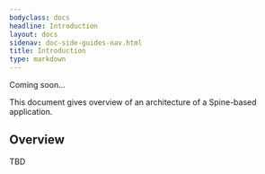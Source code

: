 ```yaml
---
bodyclass: docs
headline: Introduction
layout: docs
sidenav: doc-side-guides-nav.html
title: Introduction
type: markdown
---
```


<p class="coming-soon">Coming soon...</p>

<p>This document gives overview of an architecture of
a Spine-based application.</p>

<div id="toc" class="toc mobile-toc"></div>

## Overview

TBD

